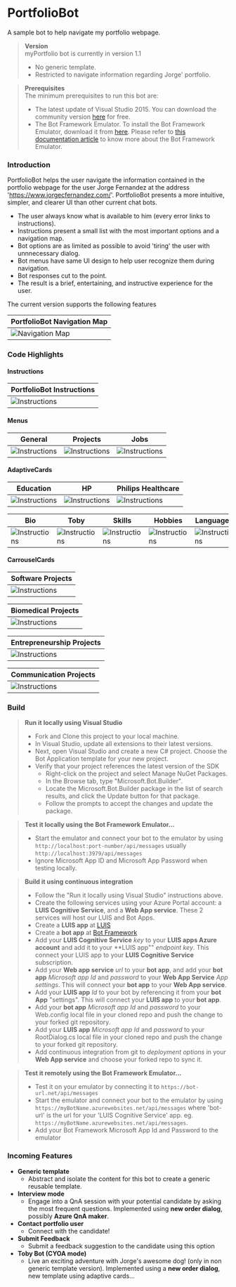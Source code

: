 # PortfolioBot

A sample bot to help navigate my portfolio webpage.

> **Version**  
> myPortfolio bot is currently in version 1.1  
> - No generic template.  
> - Restricted to navigate information regarding Jorge' portfolio.  

> **Prerequisites**  
> The minimum prerequisites to run this bot are:  
> - The latest update of Visual Studio 2015. You can download the community version [here](http://www.visualstudio.com) for free.  
> - The Bot Framework Emulator. To install the Bot Framework Emulator, download it from [here](https://emulator.botframework.com/). Please refer to [this documentation article](https://github.com/microsoft/botframework-emulator/wiki/Getting-Started) to know more about the Bot Framework Emulator. 

### Introduction
PortfolioBot helps the user navigate the information contained in the portfolio webpage for the user Jorge Fernandez at the address 'https://www.jorgecfernandez.com/'.
PortfolioBot presents a more intuitive, simpler, and clearer UI than other current chat bots. 

* The user always know what is available to him (every error links to instructions). 
* Instructions present a small list with the most important options and a navigation map.
* Bot options are as limited as possible to avoid 'tiring' the user with unnnecessary dialog.
* Bot menus have same UI design to help user recognize them during navigation.
* Bot responses cut to the point.
* The result is a brief, entertaining, and instructive experience for the user.

The current version supports the following features

| PortfolioBot Navigation Map |
|-------------------------------|
|![Navigation Map](PortfolioBot/images/NavigationMap_small.png)|

### Code Highlights

#### Instructions
| PortfolioBot Instructions |
|-------------------------------|
|![Instructions](PortfolioBot/images/Instructions.png)|

#### Menus

| General | Projects | Jobs |
|----------|-------|----------|
|![Instructions](PortfolioBot/images/GeneralMenu.png)|![Instructions](PortfolioBot/images/ProjectsMenu.png)|![Instructions](PortfolioBot/images/JobsMenu.png)|

#### AdaptiveCards

| Education | HP | Philips Healthcare |
|----------|-------|----------|
|![Instructions](PortfolioBot/images/Education.png)|![Instructions](PortfolioBot/images/HPCard.png)|![Instructions](PortfolioBot/images/PhilipsHealthcare.png)|

| Bio | Toby | Skills |Hobbies | Languages |
|----------|-------|----------|-------|----------|
|![Instructions](PortfolioBot/images/BioCard.png)|![Instructions](PortfolioBot/images/TobyCard.png)|![Instructions](PortfolioBot/images/SkillsCard.png)|![Instructions](PortfolioBot/images/HobbiesCard.png)|![Instructions](PortfolioBot/images/LanguagesCard.png)|

#### CarrouselCards
| Software Projects |
|----------|
|![Instructions](PortfolioBot/images/SoftwareProjects.png)|

| Biomedical Projects |
|----------|
|![Instructions](PortfolioBot/images/BiomedicalProjects.png)|

| Entrepreneurship Projects |
|----------|
|![Instructions](PortfolioBot/images/EntrepreneurshipProjects.png)|

| Communication Projects |
|----------|
|![Instructions](PortfolioBot/images/CommunicationProjects.png)|

### Build  
> **Run it locally using Visual Studio**  
> - Fork and Clone this project to your local machine.  
> - In Visual Studio, update all extensions to their latest versions.  
> - Next, open Visual Studio and create a new C# project. Choose the Bot Application template for your new project.
> - Verify that your project references the latest version of the SDK  
>   - Right-click on the project and select Manage NuGet Packages.  
>   - In the Browse tab, type "Microsoft.Bot.Builder".  
>   - Locate the Microsoft.Bot.Builder package in the list of search results, and click the Update button for that package.  
>   - Follow the prompts to accept the changes and update the package.  

> **Test it locally using the Bot Framework Emulator...**  
> - Start the emulator and connect your bot to the emulator by using ``http://localhost:port-number/api/messages``
  usually ``http://localhost:3979/api/messages``  
> - Ignore Microsoft App ID and Microsoft App Password when testing locally.    

> **Build it using continuous integration**
> - Follow the "Run it locally using Visual Studio" instructions above.
> - Create the following services using your Azure Portal account: a **LUIS Cognitive Service**, and a **Web App service**. These 2 services will host our LUIS and Bot Apps.
> - Create a **LUIS app** at [LUIS](https://www.luis.ai/)
> - Create a **bot app** at [Bot Framework](https://dev.botframework.com/)
> - Add your **LUIS Cognitive Service** *key* to your **LUIS apps Azure account** and add it to your **LUIS app"" *endpoint key*. This connect your LUIS app to your **LUIS Cognitive Service** subscription. 
> - Add your **Web app service** *url* to your **bot app**, and add your **bot app** *Microsoft app Id* and *password* to your **Web App Service** *App settings*. This will connect your **bot app** to your **Web App service**.  
> - Add your **LUIS app** *Id* to your bot by referencing it from your **bot App** "settings". This will connect your **LUIS app** to your **bot app**.  
> - Add your **bot app** *Microsoft app Id* and *password* to your Web.config local file in your cloned repo and push the change to your forked git repository. 
> - Add your **LUIS app** *Microsoft app Id* and *password* to your RootDialog.cs local file in your cloned repo and push the change to your forked git repository. 
> - Add continuous integration from git to *deployment options* in your **Web App service** and choose your forked repo to sync it.  

> **Test it remotely using the Bot Framework Emulator...** 
> - Test it on your emulator by connecting it to ``https://bot-url.net/api/messages``
> - Start the emulator and connect your bot to the emulator by using ``https://myBotName.azurewebsites.net/api/messages`` where 'bot-url' is the url for your 'LUIS Cognitive Service' app. eg. ``https://myBotName.azurewebsites.net/api/messages``.
> - Add your Bot Framework Microsoft App Id and Password to the emulator


### Incoming Features
 - **Generic template**
    - Abstract and isolate the content for this bot to create a generic reusable template.
 - **Interview mode**
    - Engage into a QnA session with your potential candidate by asking the most frequent questions. Implemented using **new order dialog**, possibly **Azure QnA maker**. 
 - **Contact portfolio user**
    - Connect with the candidate!
 - **Submit Feedback**
    - Submit a feedback suggestion to the candidate using this option
 - **Toby Bot (CYOA mode)**
    - Live an exciting adventure with Jorge's awesome dog! (only in non generic template version). Implemented using a **new order dialog**, new template using adaptive cards...
